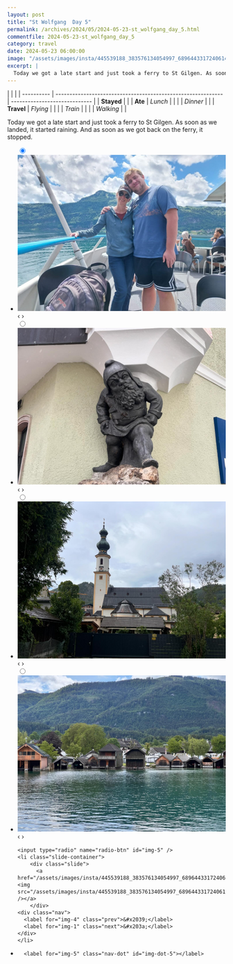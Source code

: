 ```yaml
---
layout: post
title: "St Wolfgang  Day 5"
permalink: /archives/2024/05/2024-05-23-st_wolfgang_day_5.html
commentfile: 2024-05-23-st_wolfgang_day_5
category: travel
date: 2024-05-23 06:00:00
image: "/assets/images/insta/445539188_383576134054997_6896443317240614248_n_18266698771213050.jpg"
excerpt: |
  Today we got a late start and just took a ferry to St Gilgen. As soon as we landed, it started raining. And as soon as we got back on the ferry, it stopped.
---
```


|            |                                                              |
| ---------- | ------------------------------------------------------------ | ----------------------------- |
| **Stayed** |  |
| **Ate**    | _Lunch_                                                      |          |
|            | _Dinner_                                                     |          |
| **Travel** | _Flying_                                                     |          |
|            | _Train_                                                      |          |
|            | _Walking_                                                    |          |


Today we got a late start and just took a ferry to St Gilgen. As soon as we landed, it started raining. And as soon as we got back on the ferry, it stopped.


<ul class="slides">
    <input type="radio" name="radio-btn" id="img-1" checked="checked" />
    <li class="slide-container">
        <div class="slide">
          <a href="/assets/images/insta/443749575_1683693909114510_2039438378631717044_n_18261216259240279.jpg"><img src="/assets/images/insta/443749575_1683693909114510_2039438378631717044_n_18261216259240279.jpg" /></a>
        </div>
    <div class="nav">
      <label for="img-5" class="prev">&#x2039;</label>
      <label for="img-2" class="next">&#x203a;</label>
    </div>
    </li>
        <input type="radio" name="radio-btn" id="img-2"  />
    <li class="slide-container">
        <div class="slide">
          <a href="/assets/images/insta/446097312_972832301509925_4298201501798230266_n_17999796509343904.jpg"><img src="/assets/images/insta/446097312_972832301509925_4298201501798230266_n_17999796509343904.jpg" /></a>
        </div>
    <div class="nav">
      <label for="img-1" class="prev">&#x2039;</label>
      <label for="img-3" class="next">&#x203a;</label>
    </div>
    </li>
        <input type="radio" name="radio-btn" id="img-3"  />
    <li class="slide-container">
        <div class="slide">
          <a href="/assets/images/insta/443750632_998845178509795_6247261712608617422_n_17936655032834329.jpg"><img src="/assets/images/insta/443750632_998845178509795_6247261712608617422_n_17936655032834329.jpg" /></a>
        </div>
    <div class="nav">
      <label for="img-2" class="prev">&#x2039;</label>
      <label for="img-4" class="next">&#x203a;</label>
    </div>
    </li>
        <input type="radio" name="radio-btn" id="img-4"  />
    <li class="slide-container">
        <div class="slide">
          <a href="/assets/images/insta/443749569_300011219829277_6415451769340830215_n_18325435471133932.jpg"><img src="/assets/images/insta/443749569_300011219829277_6415451769340830215_n_18325435471133932.jpg" /></a>
        </div>
    <div class="nav">
      <label for="img-3" class="prev">&#x2039;</label>
      <label for="img-5" class="next">&#x203a;</label>
    </div>
    </li>
    
    <input type="radio" name="radio-btn" id="img-5" />
    <li class="slide-container">
        <div class="slide">
          <a href="/assets/images/insta/445539188_383576134054997_6896443317240614248_n_18266698771213050.jpg"><img src="/assets/images/insta/445539188_383576134054997_6896443317240614248_n_18266698771213050.jpg" /></a>
        </div>
    <div class="nav">
      <label for="img-4" class="prev">&#x2039;</label>
      <label for="img-1" class="next">&#x203a;</label>
    </div>
    </li>
			
<li class="nav-dots">
      <label for="img-1" class="nav-dot" id="img-dot-1"></label>
      <label for="img-2" class="nav-dot" id="img-dot-2"></label>
      <label for="img-3" class="nav-dot" id="img-dot-3"></label>
      <label for="img-4" class="nav-dot" id="img-dot-4"></label>

      <label for="img-5" class="nav-dot" id="img-dot-5"></label>

</li>
</ul>        
             

		